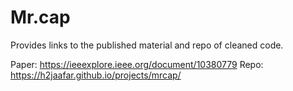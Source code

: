 # Mr.cap
Provides links to the published material and repo of cleaned code.

Paper: https://ieeexplore.ieee.org/document/10380779
Repo: https://h2jaafar.github.io/projects/mrcap/
